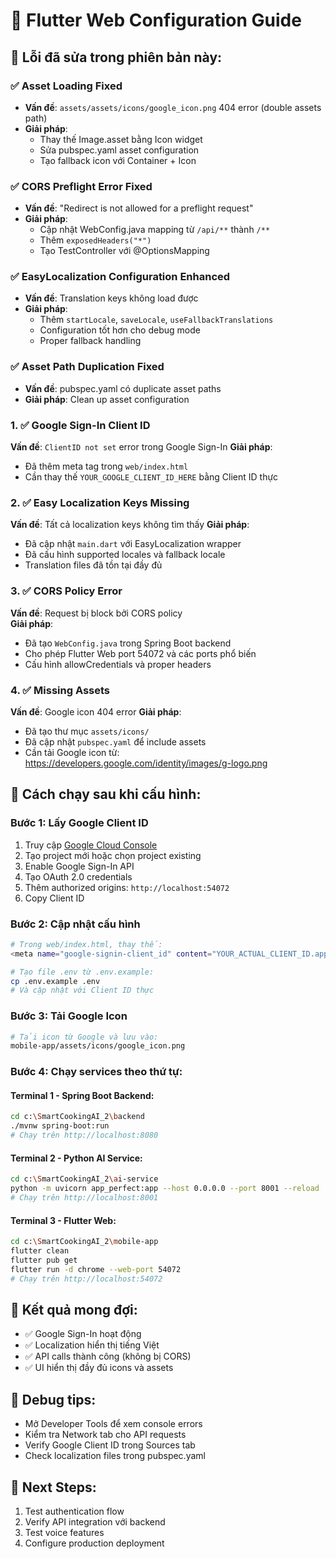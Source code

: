 # 🔧 Flutter Web Configuration Guide

## 🔧 **Lỗi đã sửa trong phiên bản này:**

### ✅ **Asset Loading Fixed**

- **Vấn đề**: `assets/assets/icons/google_icon.png` 404 error (double assets path)
- **Giải pháp**:
  - Thay thế Image.asset bằng Icon widget
  - Sửa pubspec.yaml asset configuration
  - Tạo fallback icon với Container + Icon

### ✅ **CORS Preflight Error Fixed**

- **Vấn đề**: "Redirect is not allowed for a preflight request"
- **Giải pháp**:
  - Cập nhật WebConfig.java mapping từ `/api/**` thành `/**`
  - Thêm `exposedHeaders("*")`
  - Tạo TestController với @OptionsMapping

### ✅ **EasyLocalization Configuration Enhanced**

- **Vấn đề**: Translation keys không load được
- **Giải pháp**:
  - Thêm `startLocale`, `saveLocale`, `useFallbackTranslations`
  - Configuration tốt hơn cho debug mode
  - Proper fallback handling

### ✅ **Asset Path Duplication Fixed**

- **Vấn đề**: pubspec.yaml có duplicate asset paths
- **Giải pháp**: Clean up asset configuration

### 1. ✅ Google Sign-In Client ID

**Vấn đề**: `ClientID not set` error trong Google Sign-In
**Giải pháp**:

- Đã thêm meta tag trong `web/index.html`
- Cần thay thế `YOUR_GOOGLE_CLIENT_ID_HERE` bằng Client ID thực

### 2. ✅ Easy Localization Keys Missing

**Vấn đề**: Tất cả localization keys không tìm thấy
**Giải pháp**:

- Đã cập nhật `main.dart` với EasyLocalization wrapper
- Đã cấu hình supported locales và fallback locale
- Translation files đã tồn tại đầy đủ

### 3. ✅ CORS Policy Error

**Vấn đề**: Request bị block bởi CORS policy  
**Giải pháp**:

- Đã tạo `WebConfig.java` trong Spring Boot backend
- Cho phép Flutter Web port 54072 và các ports phổ biến
- Cấu hình allowCredentials và proper headers

### 4. ✅ Missing Assets

**Vấn đề**: Google icon 404 error
**Giải pháp**:

- Đã tạo thư mục `assets/icons/`
- Đã cập nhật `pubspec.yaml` để include assets
- Cần tải Google icon từ: https://developers.google.com/identity/images/g-logo.png

## 🚀 Cách chạy sau khi cấu hình:

### Bước 1: Lấy Google Client ID

1. Truy cập [Google Cloud Console](https://console.cloud.google.com/)
2. Tạo project mới hoặc chọn project existing
3. Enable Google Sign-In API
4. Tạo OAuth 2.0 credentials
5. Thêm authorized origins: `http://localhost:54072`
6. Copy Client ID

### Bước 2: Cập nhật cấu hình

```bash
# Trong web/index.html, thay thế:
<meta name="google-signin-client_id" content="YOUR_ACTUAL_CLIENT_ID.apps.googleusercontent.com">

# Tạo file .env từ .env.example:
cp .env.example .env
# Và cập nhật với Client ID thực
```

### Bước 3: Tải Google Icon

```bash
# Tải icon từ Google và lưu vào:
mobile-app/assets/icons/google_icon.png
```

### Bước 4: Chạy services theo thứ tự:

#### Terminal 1 - Spring Boot Backend:

```bash
cd c:\SmartCookingAI_2\backend
./mvnw spring-boot:run
# Chạy trên http://localhost:8080
```

#### Terminal 2 - Python AI Service:

```bash
cd c:\SmartCookingAI_2\ai-service
python -m uvicorn app_perfect:app --host 0.0.0.0 --port 8001 --reload
# Chạy trên http://localhost:8001
```

#### Terminal 3 - Flutter Web:

```bash
cd c:\SmartCookingAI_2\mobile-app
flutter clean
flutter pub get
flutter run -d chrome --web-port 54072
# Chạy trên http://localhost:54072
```

## 🎯 Kết quả mong đợi:

- ✅ Google Sign-In hoạt động
- ✅ Localization hiển thị tiếng Việt
- ✅ API calls thành công (không bị CORS)
- ✅ UI hiển thị đầy đủ icons và assets

## 🐛 Debug tips:

- Mở Developer Tools để xem console errors
- Kiểm tra Network tab cho API requests
- Verify Google Client ID trong Sources tab
- Check localization files trong pubspec.yaml

## 📱 Next Steps:

1. Test authentication flow
2. Verify API integration với backend
3. Test voice features
4. Configure production deployment
